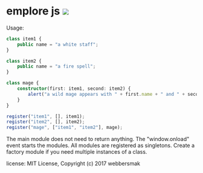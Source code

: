 # emplore js ![](http://summonstrike.com/images/15.png "")

Usage:

```typescript
class item1 {
    public name = "a white staff";
}

class item2 {
    public name = "a fire spell";
}

class mage {
    constructor(first: item1, second: item2) {
        alert("a wild mage appears with " + first.name + " and " + second.name);
    }
}

register("item1", [], item1);
register("item2", [], item2);
register("mage", ["item1", "item2"], mage);
```

The main module does not need to return anything. The "window.onload" event starts the modules.
All modules are registered as singletons. Create a factory module if you need multiple instances of a class.

license: MIT License, Copyright (c) 2017 webbersmak
